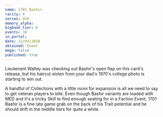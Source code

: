 ```yaml
---
name: 1701 Bashir
rarity: 4
series: ds9
memory_alpha:
bigbook_tier: 6
events: 38
in_portal:
date: 12/03/2020
obtained: Event
mega: false
published: true
---
```


Lieutenant Watley was checking out Bashir's open flap on this card's release, but his haircut stolen from your dad's 1970's college photo is starting to win out.

A handful of Collections with a little room for expansion is all we need to say to get veteran players to bite. Even though Bashir variants are loaded with MED and it's a tricky Skill to find enough seating for in a Faction Event, 1701 Bashir is a fine late game grab on the back of his Trait potential and he should drift in the middle tiers for quite a while.

